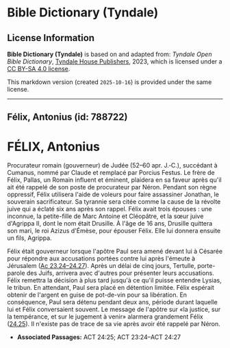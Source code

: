 # Bible Dictionary (Tyndale)

## License Information

**Bible Dictionary (Tyndale)** is based on and adapted from: _Tyndale Open Bible Dictionary_, [Tyndale House Publishers](https://tyndaleopenresources.com/), 2023, which is licensed under a [CC BY-SA 4.0 license](https://creativecommons.org/licenses/by-sa/4.0/legalcode.en).

This markdown version (created `2025-10-16`) is provided under the same license.



--------------------------------

## Félix, Antonius (id: 788722)

FÉLIX, Antonius
===============

Procurateur romain (gouverneur) de Judée (52–60 apr. J.‑C.), succédant à Cumanus, nommé par Claude et remplacé par Porcius Festus. Le frère de Félix, Pallas, un Romain influent et éminent, plaidera en sa faveur après qu'il ait été rappelé de son poste de procurateur par Néron. Pendant son règne oppressif, Félix utilisera l'aide de voleurs pour faire assassiner Jonathan, le souverain sacrificateur. Sa tyrannie sera citée comme la cause de la révolte juive qui a éclaté six ans après son rappel. Félix avait trois épouses : une inconnue, la petite\-fille de Marc Antoine et Cléopâtre, et la sœur juive d'Agrippa II, dont le nom était Drusille. À l'âge de 16 ans, Drusille quittera son mari, le roi Azizus d'Émèse, pour épouser Félix. Elle lui donnera ensuite un fils, Agrippa.

Félix était gouverneur lorsque l'apôtre Paul sera amené devant lui à Césarée pour répondre aux accusations portées contre lui après l'émeute à Jérusalem ([Ac 23\.24–24\.27](https://ref.ly/Acts23:24-Acts24:27)). Après un délai de cinq jours, Tertulle, porte\-parole des Juifs, arrivera avec d'autres pour présenter leurs accusations. Félix remettra la décision à plus tard jusqu'à ce qu'il puisse entendre Lysias, le tribun. En attendant, Paul sera placé en détention limitée. Félix espérait obtenir de l'argent en guise de pot\-de\-vin pour sa libération. En conséquence, Paul sera détenu pendant deux ans, période durant laquelle lui et Félix conversaient souvent. Le message de l'apôtre sur «la justice, sur la tempérance, et sur le jugement à venir» alarmera grandement Félix ([24\.25](https://ref.ly/Acts24:25)). Il n'existe pas de trace de sa vie après avoir été rappelé par Néron.

* **Associated Passages:** ACT 24:25; ACT 23:24–ACT 24:27

